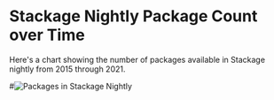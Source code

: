 # Stackage Nightly Package Count over Time

Here's a chart showing the number of packages available in Stackage
nightly from 2015 through 2021.

#![Packages in Stackage Nightly](https://i.imgur.com/rYFJfyB.png)
